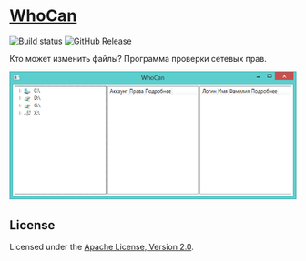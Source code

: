 # [WhoCan]

[![Build status]][appveyor]
[![GitHub Release]][releases]

Кто может изменить файлы?
Программа проверки сетевых прав.

![Рабочее окно приложения]

## License

Licensed under the [Apache License, Version 2.0].

[WhoCan]: http://diev.github.io/WhoCan/
[Apache License, Version 2.0]: LICENSE

[appveyor]: https://ci.appveyor.com/project/diev/whocan
[releases]: https://github.com/diev/WhoCan/releases/latest

[Build status]: https://ci.appveyor.com/api/projects/status/xx2lrjca20u5oq19?svg=true
[GitHub Release]: https://img.shields.io/github/release/diev/WhoCan.svg

[Рабочее окно приложения]: docs/assets/images/whocan.png
